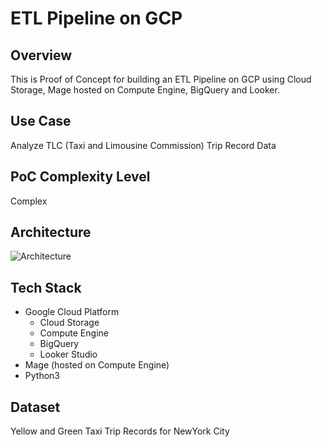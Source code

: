 # ETL Pipeline on GCP

## Overview 

This is Proof of Concept for building an ETL Pipeline on GCP using Cloud Storage, Mage hosted on Compute Engine, BigQuery and Looker. 

## Use Case

Analyze TLC (Taxi and Limousine Commission) Trip Record Data

## PoC Complexity Level

Complex

## Architecture

![Architecture](https://github.com/user-attachments/assets/64a6d3d1-6268-4d2a-b571-c181ab3b06ab)

## Tech Stack

- Google Cloud Platform
  - Cloud Storage
  - Compute Engine
  - BigQuery
  - Looker Studio
 - Mage (hosted on Compute Engine)
 - Python3

## Dataset

Yellow and Green Taxi Trip Records for NewYork City
